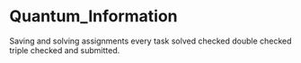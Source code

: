 # Quantum_Information
Saving and solving assignments
every task solved checked double checked triple checked and submitted.
